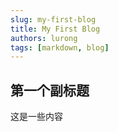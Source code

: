 ```yaml
---
slug: my-first-blog
title: My First Blog
authors: lurong
tags: [markdown, blog]
---
```


## 第一个副标题

这是一些内容
